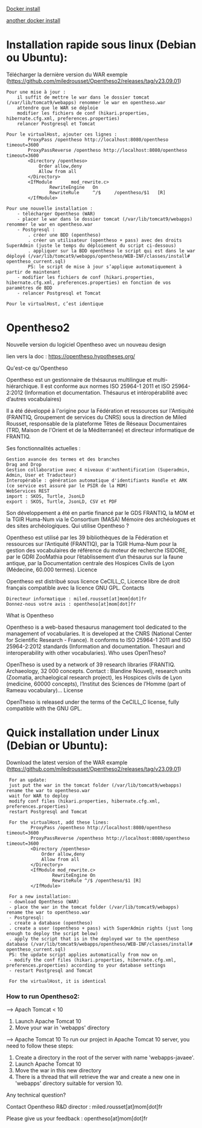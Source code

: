 [Docker install](https://github.com/miledrousset/Opentheso2/tree/master/docker)

[another docker install](https://github.com/viaacode/opentheso2-docker)

# Installation rapide sous linux (Debian ou Ubuntu):
Télécharger la dernière version du WAR exemple (https://github.com/miledrousset/Opentheso2/releases/tag/v23.09.01)

    Pour une mise à jour : 
    	il suffit de mettre le war dans le dossier tomcat (/var/lib/tomcat9/webapps) renommer le war en opentheso.war
    	attendre que le WAR se déploie
    	modifier les fichiers de conf (hikari.properties, hibernate.cfg.xml, preferences.properties)
    	relancer Postgresql et Tomcat
	
    Pour le virtualHost, ajouter ces lignes :
            ProxyPass /opentheso http://localhost:8080/opentheso timeout=3600
            ProxyPassReverse /opentheso http://localhost:8080/opentheso timeout=3600
            <Directory /opentheso>
                Order allow,deny
                Allow from all
            </Directory>
            <IfModule       mod_rewrite.c>
                    RewriteEngine   On
                    RewriteRule     ^/$     /opentheso/$1   [R]
            </IfModule>

    Pour une nouvelle installation :
    	- télécharger Opentheso (WAR)
    	- placer le war dans le dossier tomcat (/var/lib/tomcat9/webapps) renommer le war en opentheso.war 
    	- Postgresql :
    		. créer une BDD (opentheso)
    		. créer un utilisateur (opentheso + pass) avec des droits SuperAdmin (juste le temps du déploiement du script ci-dessous)
    		. appliquer sur la BDD opentheso le script qui est dans le war déployé (/var/lib/tomcat9/webapps/opentheso/WEB-INF/classes/install# opentheso_current.sql)
    		PS: le script de mise à jour s’applique automatiquement à partir de maintenant
    	- modifier les fichiers de conf (hikari.properties, hibernate.cfg.xml, preferences.properties) en fonction de vos paramètres de BDD
    	- relancer Postgresql et Tomcat
    
    Pour le virtualHost, c’est identique 


# Opentheso2
Nouvelle version du logiciel Opentheso avec un nouveau design

lien vers la doc : https://opentheso.hypotheses.org/

Qu'est-ce qu'Opentheso

Opentheso est un gestionnaire de thésaurus multilingue et multi-hiérarchique. Il est conforme aux normes ISO 25964-1 2011 et ISO 25964-2:2012 (Information et documentation. Thésaurus et intéropérabilité avec d’autres vocabulaires)

Il a été développé à l'origine pour la Fédération et ressources sur l'Antiquité (FRANTIQ, Groupement de services du CNRS) sous la direction de Miled Rousset, responsable de la plateforme Têtes de Réseaux Documentaires (TRD, Maison de l'Orient et de la Méditerranée) et directeur informatique de FRANTIQ.

Ses fonctionnalités actuelles :

    Gestion avancée des termes et des branches
    Drag and Drop
    Gestion collaborative avec 4 niveaux d'authentification (Superadmin, Admin, User et Traducteur)
    Interopérable : génération automatique d'identifiants Handle et ARK (ce service est assuré par le PSIR de la MOM)
    WebServices REST
    import : SKOS, Turtle, JsonLD
    export : SKOS, Turtle, JsonLD, CSV et PDF

Son développement a été en partie financé par le GDS FRANTIQ, la MOM et la TGIR Huma-Num via le Consortium (MASA) Mémoire des archéologues et des sites archéologiques.
Qui utilise Opentheso ?

Opentheso est utilisé par les 39 bibliothèques de la Fédération et ressources sur l’Antiquité (FRANTIQ), par la TGIR Huma-Num pour la gestion des vocabulaires de référence du moteur de recherche ISIDORE, par le GDRI ZooMathia pour l’établissement d’un thésaurus sur la faune antique, par la Documentation centrale des Hospices Civils de Lyon (Médecine, 60.000 termes).
Licence

Opentheso est distribué sous licence CeCILL_C, Licence libre de droit français compatible avec la licence GNU GPL.
Contacts

    Directeur informatique : miled.rousset[at]mom[dot]fr
    Donnez-nous votre avis : opentheso[at]mom[dot]fr

What is Opentheso

Opentheso is a web-based thesaurus management tool dedicated to the management of vocabularies. It is developed at the CNRS (National Center for Scientific Research - France). It conforms to ISO 25964-1 2011 and ISO 25964-2:2012 standards (Information and documentation. Thesauri and interoperability with other vocabularies).
Who uses OpenTheso?

OpenTheso is used by a network of 39 research libraries (FRANTIQ. Archaeology, 32 000 concepts. Contact : Blandine Nouvel), research units (Zoomatia, archaelogical research project), les Hospices civils de Lyon (medicine, 60000 concepts), l’Institut des Sciences de l’Homme (part of Rameau vocabulary)…
License

OpenTheso is released under the terms of the CeCILL_C license, fully compatible with the GNU GPL.


# Quick installation under Linux (Debian or Ubuntu):
Download the latest version of the WAR example (https://github.com/miledrousset/Opentheso2/releases/tag/v23.09.01)

     For an update:
     just put the war in the tomcat folder (/var/lib/tomcat9/webapps) rename the war to opentheso.war
     wait for WAR to deploy
     modify conf files (hikari.properties, hibernate.cfg.xml, preferences.properties)
     restart Postgresql and Tomcat

     For the virtualHost, add these lines:
             ProxyPass /opentheso http://localhost:8080/opentheso timeout=3600
             ProxyPassReverse /opentheso http://localhost:8080/opentheso timeout=3600
             <Directory /opentheso>
                 Order allow,deny
                 Allow from all
             </Directory>
             <IfModule mod_rewrite.c>
                     RewriteEngine On
                     RewriteRule ^/$ /opentheso/$1 [R]
             </IfModule>

     For a new installation:
     - download Opentheso (WAR)
     - place the war in the tomcat folder (/var/lib/tomcat9/webapps) rename the war to opentheso.war
     - Postgresql:
     . create a database (opentheso)
     . create a user (opentheso + pass) with SuperAdmin rights (just long enough to deploy the script below)
     . apply the script that is in the deployed war to the opentheso database (/var/lib/tomcat9/webapps/opentheso/WEB-INF/classes/install# opentheso_current.sql)
     PS: the update script applies automatically from now on
     - modify the conf files (hikari.properties, hibernate.cfg.xml, preferences.properties) according to your database settings
     - restart Postgresql and Tomcat
    
     For the virtualHost, it is identical

### How to run Opentheso2:
--> Apach Tomcat < 10
1. Launch Apache Tomcat 10
2. Move your war in 'webapps' directory

--> Apache Tomcat 10
To run our project in Apache Tomcat 10 server, you need to follow these steps:
1. Create a directory in the root of the server with name 'webapps-javaee'.
2. Launch Apache Tomcat 10
3. Move the war in this new directory
4. There is a thread that will retrieve the war and create a new one in 'webapps' directory suitable for version 10.

Any technical question?

Contact Opentheso R&D director : miled.rousset[at]mom[dot]fr

Please give us your feedback : opentheso[at]mom[dot]fr
